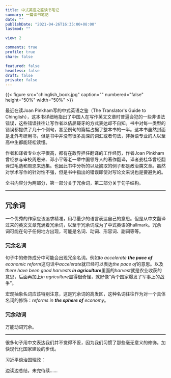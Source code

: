 ```yaml
---
title: 中式英语之鉴读书笔记
summary: 一篇读书笔记
date: ""
publishDate: "2021-04-26T16:35:00+08:00"
lastmod: ""

view: 2

comments: true
profile: true
share: false

featured: false
headless: false
draft: false
private: false
---
```


{{< figure src="chinglish_book.jpg" caption="" numbered="false" height="50%" width="50%" >}}

最近在读Joan Pinkham写的中式英语之鉴（The Translator's Guide to Chinglish），这本书详细地指出了中国人在写作英文文章时普遍会犯的一些非语法错误，这些错误往往让写作者以佶屈聱牙的方式表达却不自知。书中对每一类型的错误都提供了几十个例句，甚至例句的篇幅占据了整本书的一半。这本书虽然封面是北外考研用书，但是书中并没有很多高深的词汇或者句法，非英语专业的人以至高中生都能轻松读懂。

作者和译者专业水平很高，都有在政界担任翻译的工作经历，作者Joan Pinkham曾经参与审校周恩来、邓小平等老一辈中国领导人的著作翻译，译者姜桂华曾经翻译过毛选和周恩来选集。也因此书中分析的以及摘取的例子都是政治类文章。虽然对学术写作的针对性不强，但是书中指出的错误即使对写论文来说也是要避免的。

全书内容分为两部分，第一部分关于冗余词，第二部分关于句子结构。

---

## **冗余词**

一个优秀的作家应该追求精准，用尽量少的语言表达自己的意思。但是从中文翻译过来的英文文章充满着冗余词，以至于冗余词成为了中式英语的hallmark。冗余词可能在句子任何地方出现，可能是名词、动词、形容词、副词等等。

### **冗余名词**

句子中的修饰成分中可能会出现冗余名词。例如*to accelerate **the pace of** economic reform*这句话中*accelerate*就已经可以表达*the pace of*的意思。以及*there have been good harvests **in agriculture***里面的*harvest*就是农业收获的意思，后面再加上*in agriculture*显得很奇怪，就好像“两个国家爆发了军事上的战争”。

宏观抽象名词应该特别注意，这是冗余词的高发区，这种名词往往作为对一个具体名词的修饰：*reforms in **the sphere of** economy*。

### **冗余动词**

万能动词冗余。


---

很多句子用中文表达我们并不觉得不妥，因为我们习惯了那些毫无意义的修饰。加快现代化国家建设的步伐。

习近平谈治国理政：



边读边总结，未完待续……